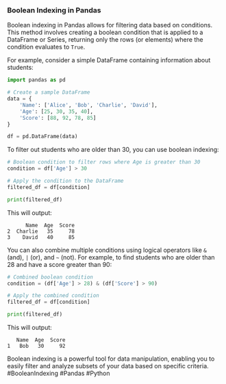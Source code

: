 ### Boolean Indexing in Pandas

Boolean indexing in Pandas allows for filtering data based on conditions. This method involves creating a boolean condition that is applied to a DataFrame or Series, returning only the rows (or elements) where the condition evaluates to `True`. 

For example, consider a simple DataFrame containing information about students:

```python
import pandas as pd

# Create a sample DataFrame
data = {
    'Name': ['Alice', 'Bob', 'Charlie', 'David'],
    'Age': [25, 30, 35, 40],
    'Score': [88, 92, 78, 85]
}

df = pd.DataFrame(data)
```

To filter out students who are older than 30, you can use boolean indexing:

```python
# Boolean condition to filter rows where Age is greater than 30
condition = df['Age'] > 30

# Apply the condition to the DataFrame
filtered_df = df[condition]

print(filtered_df)
```

This will output:

```
      Name  Age  Score
2  Charlie   35     78
3    David   40     85
```

You can also combine multiple conditions using logical operators like `&` (and), `|` (or), and `~` (not). For example, to find students who are older than 28 and have a score greater than 90:

```python
# Combined boolean condition
condition = (df['Age'] > 28) & (df['Score'] > 90)

# Apply the combined condition
filtered_df = df[condition]

print(filtered_df)
```

This will output:

```
   Name  Age  Score
1   Bob   30     92
```

Boolean indexing is a powerful tool for data manipulation, enabling you to easily filter and analyze subsets of your data based on specific criteria. #BooleanIndexing #Pandas #Python